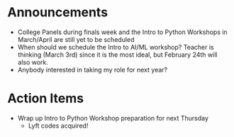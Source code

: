 # Announcements

- College Panels during finals week and the Intro to Python Workshops in March/April are still yet to be scheduled
- When should we schedule the Intro to AI/ML workshop? Teacher is thinking (March 3rd) since it is the most ideal, but February 24th will also work.
- Anybody interested in taking my role for next year?

# Action Items

- Wrap up Intro to Python Workshop preparation for next Thursday
    - Lyft codes acquired!